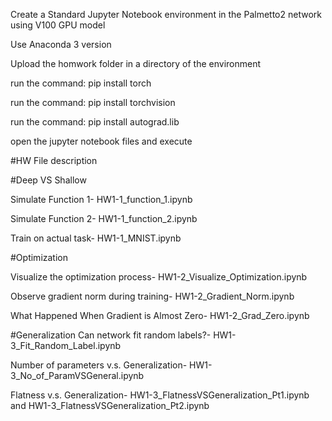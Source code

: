 Create a Standard Jupyter Notebook environment in the Palmetto2 network using V100 GPU model

Use Anaconda 3 version

Upload the homwork folder in a directory of the environment

run the command: pip install torch

run the command: pip install torchvision

run the command: pip install autograd.lib

open the jupyter notebook files and execute



#HW File description

#Deep VS Shallow

Simulate Function 1- HW1-1_function_1.ipynb

Simulate Function 2- HW1-1_function_2.ipynb

Train on actual task- HW1-1_MNIST.ipynb



#Optimization

Visualize the optimization process- HW1-2_Visualize_Optimization.ipynb

Observe gradient norm during training- HW1-2_Gradient_Norm.ipynb

What Happened When Gradient is Almost Zero- HW1-2_Grad_Zero.ipynb



#Generalization
Can network fit random labels?- HW1-3_Fit_Random_Label.ipynb

Number of parameters v.s. Generalization- HW1-3_No_of_ParamVSGeneral.ipynb

Flatness v.s. Generalization- HW1-3_FlatnessVSGeneralization_Pt1.ipynb and HW1-3_FlatnessVSGeneralization_Pt2.ipynb

